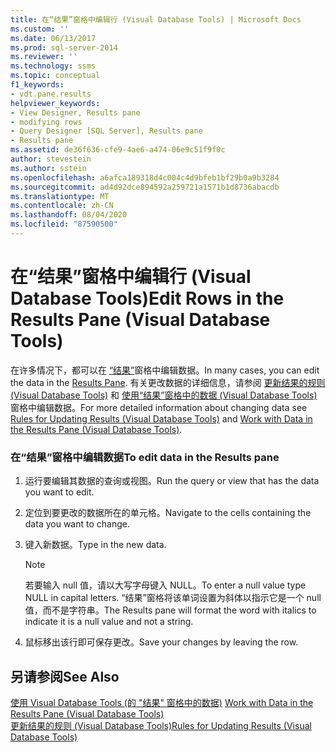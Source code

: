 ```yaml
---
title: 在“结果”窗格中编辑行 (Visual Database Tools) | Microsoft Docs
ms.custom: ''
ms.date: 06/13/2017
ms.prod: sql-server-2014
ms.reviewer: ''
ms.technology: ssms
ms.topic: conceptual
f1_keywords:
- vdt.pane.results
helpviewer_keywords:
- View Designer, Results pane
- modifying rows
- Query Designer [SQL Server], Results pane
- Results pane
ms.assetid: de36f636-cfe9-4ae6-a474-06e9c51f9f0c
author: stevestein
ms.author: sstein
ms.openlocfilehash: a6afca189318d4c004c4d9bfeb1bf29b0a9b3284
ms.sourcegitcommit: ad4d92dce894592a259721a1571b1d8736abacdb
ms.translationtype: MT
ms.contentlocale: zh-CN
ms.lasthandoff: 08/04/2020
ms.locfileid: "87590500"
---
```

# <a name="edit-rows-in-the-results-pane-visual-database-tools"></a><span data-ttu-id="e77f4-102">在“结果”窗格中编辑行 (Visual Database Tools)</span><span class="sxs-lookup"><span data-stu-id="e77f4-102">Edit Rows in the Results Pane (Visual Database Tools)</span></span>
  <span data-ttu-id="e77f4-103">在许多情况下，都可以在 [“结果”](visual-database-tools.md)窗格中编辑数据。</span><span class="sxs-lookup"><span data-stu-id="e77f4-103">In many cases, you can edit the data in the [Results Pane](visual-database-tools.md).</span></span> <span data-ttu-id="e77f4-104">有关更改数据的详细信息，请参阅 [更新结果的规则 (Visual Database Tools)](rules-for-updating-results-visual-database-tools.md) 和 [使用“结果”窗格中的数据 (Visual Database Tools)](work-with-data-in-the-results-pane-visual-database-tools.md)窗格中编辑数据。</span><span class="sxs-lookup"><span data-stu-id="e77f4-104">For more detailed information about changing data see [Rules for Updating Results &#40;Visual Database Tools&#41;](rules-for-updating-results-visual-database-tools.md) and [Work with Data in the Results Pane &#40;Visual Database Tools&#41;](work-with-data-in-the-results-pane-visual-database-tools.md).</span></span>  
  
### <a name="to-edit-data-in-the-results-pane"></a><span data-ttu-id="e77f4-105">在“结果”窗格中编辑数据</span><span class="sxs-lookup"><span data-stu-id="e77f4-105">To edit data in the Results pane</span></span>  
  
1.  <span data-ttu-id="e77f4-106">运行要编辑其数据的查询或视图。</span><span class="sxs-lookup"><span data-stu-id="e77f4-106">Run the query or view that has the data you want to edit.</span></span>  
  
2.  <span data-ttu-id="e77f4-107">定位到要更改的数据所在的单元格。</span><span class="sxs-lookup"><span data-stu-id="e77f4-107">Navigate to the cells containing the data you want to change.</span></span>  
  
3.  <span data-ttu-id="e77f4-108">键入新数据。</span><span class="sxs-lookup"><span data-stu-id="e77f4-108">Type in the new data.</span></span>  
  
    > [!NOTE]  
    >  <span data-ttu-id="e77f4-109">若要输入 null 值，请以大写字母键入 NULL。</span><span class="sxs-lookup"><span data-stu-id="e77f4-109">To enter a null value type NULL in capital letters.</span></span> <span data-ttu-id="e77f4-110">“结果”窗格将该单词设置为斜体以指示它是一个 null 值，而不是字符串。</span><span class="sxs-lookup"><span data-stu-id="e77f4-110">The Results pane will format the word with italics to indicate it is a null value and not a string.</span></span>  
  
4.  <span data-ttu-id="e77f4-111">鼠标移出该行即可保存更改。</span><span class="sxs-lookup"><span data-stu-id="e77f4-111">Save your changes by leaving the row.</span></span>  
  
## <a name="see-also"></a><span data-ttu-id="e77f4-112">另请参阅</span><span class="sxs-lookup"><span data-stu-id="e77f4-112">See Also</span></span>  
 <span data-ttu-id="e77f4-113">[使用 Visual Database Tools &#40;的 "结果" 窗格中的数据&#41;](work-with-data-in-the-results-pane-visual-database-tools.md) </span><span class="sxs-lookup"><span data-stu-id="e77f4-113">[Work with Data in the Results Pane &#40;Visual Database Tools&#41;](work-with-data-in-the-results-pane-visual-database-tools.md) </span></span>  
 [<span data-ttu-id="e77f4-114">更新结果的规则 (Visual Database Tools)</span><span class="sxs-lookup"><span data-stu-id="e77f4-114">Rules for Updating Results &#40;Visual Database Tools&#41;</span></span>](rules-for-updating-results-visual-database-tools.md)  
  
  
